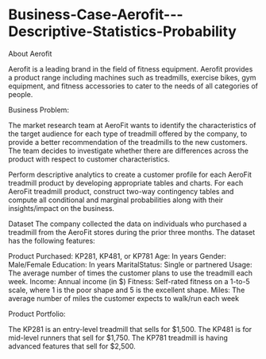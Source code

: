 # Business-Case-Aerofit---Descriptive-Statistics-Probability
About Aerofit

Aerofit is a leading brand in the field of fitness equipment. Aerofit provides a product range including machines such as treadmills, exercise bikes, gym equipment, and fitness accessories to cater to the needs of all categories of people.


Business Problem:

The market research team at AeroFit wants to identify the characteristics of the target audience for each type of treadmill offered by the company, to provide a better recommendation of the treadmills to the new customers. The team decides to investigate whether there are differences across the product with respect to customer characteristics.

Perform descriptive analytics to create a customer profile for each AeroFit treadmill product by developing appropriate tables and charts.
For each AeroFit treadmill product, construct two-way contingency tables and compute all conditional and marginal probabilities along with their insights/impact on the business.

Dataset
The company collected the data on individuals who purchased a treadmill from the AeroFit stores during the prior three months. The dataset has the following features:

Product Purchased:	KP281, KP481, or KP781
Age:	In years
Gender:	Male/Female
Education:	In years
MaritalStatus:	Single or partnered
Usage:	The average number of times the customer plans to use the treadmill each week.
Income:	Annual income (in $)
Fitness:	Self-rated fitness on a 1-to-5 scale, where 1 is the poor shape and 5 is the excellent shape.
Miles:	The average number of miles the customer expects to walk/run each week

Product Portfolio:

The KP281 is an entry-level treadmill that sells for $1,500.
The KP481 is for mid-level runners that sell for $1,750.
The KP781 treadmill is having advanced features that sell for $2,500.
